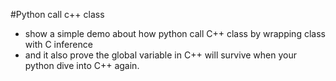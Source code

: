 #Python call c++ class
- show a simple demo about how python call C++ class by wrapping class with C
inference
- and it also prove the global variable in C++ will survive when your python
dive into C++ again.
